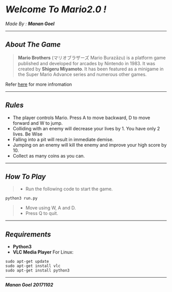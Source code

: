 *Welcome To Mario2.0 !*
===================
*Made By :* ***Manan Goel***

---------
***About The Game***
-----------------
>**Mario Brothers** (マリオブラザーズ Mario Burazāzu) is a platform game published and developed for arcades by Nintendo in 1983. It was created by **Shigeru Miyamoto**. It has been featured as a minigame in the Super Mario Advance series and numerous other games.

Refer [here](https://en.wikipedia.org/wiki/Mario_Bros.) for more infromation
__________
***Rules***
--------------
* The player controls Mario. Press A to move backward, D to move forward and W to jump.
* Colliding with an enemy will decrease your lives by 1. You have only 2 lives. Be Wise
* Falling into a pit will result in immediate demise.
* Jumping on an enemy will kill the enemy and improve your high score by 10.
* Collect as many coins as you can.
_________
***How To Play***
---------------
>- Run the following code to start the game.
```
python3 run.py
```
>- Move using W, A and D.
>- Press Q to quit.

______
***Requirements***
-------------
* **Python3**
* **VLC Media Player**
For Linux:
```
sudo apt-get update
sudo apt-get install vlc
sudo apt-get install python3
```

_________
***Manan Goel***
***20171102***